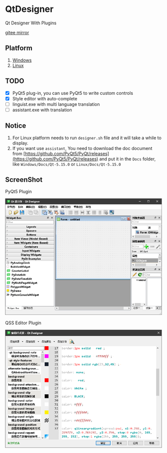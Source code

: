 # QtDesigner

Qt Designer With Plugins

[gitee mirror](https://gitee.com/PyQt5/QtDesigner)

## Platform

1. [Windows](Windows)
2. [Linux](Linux)

## TODO

- [x] PyQt5 plug-in, you can use PyQt5 to write custom controls
- [x] Style editor with auto-complete
- [ ] linguist.exe with multi language translation
- [ ] assistant.exe with translation

## Notice

1. For Linux platform needs to run `designer.sh` file and it will take a while to display.
2. If you want use `assistant`, You need to download the doc document from [https://github.com/PyQt5/PyQt/releases](https://github.com/PyQt5/PyQt/releases) and put it in the `Docs` folder, like `Windows/Docs/Qt-5.15.0` or `Linux/Docs/Qt-5.15.0`

## ScreenShot

PyQt5 Plugin

![PyQt.png](ScreenShot/PyQt.png)

QSS Editor Plugin

![PyQt.png](ScreenShot/editor.png)
